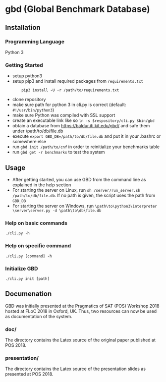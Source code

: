 # gbd (Global Benchmark Database)

## Installation
### Programming Language
Python 3

### Getting Started
- setup python3
- setup pip3 and install required packages from ```requirements.txt```
    ```console
	    pip3 install -U -r /path/to/requirements.txt
	```
- clone repository
- make sure path for python 3 in cli.py is correct
  (default: ```#!/usr/bin/python3```)
- make sure Python was compiled with SSL support
- create an executable link like so ```ln -s $respository/cli.py $bin/gbd```
- obtain a database from https://baldur.iti.kit.edu/gbd/ and safe them under /path/to/db/file.db
- execute ```export GBD_DB=/path/to/db/file.db``` and put it in your .bashrc or somewhere else
- run ```gbd init /path/to/cnf``` in order to reinitialize your benchmarks table
- run ```gbd get -r benchmarks``` to test the system

## Usage
- After getting started, you can use GBD from the command line as explained in the help section
- For starting the server on Linux, run ```sh /server/run_server.sh /path/to/db/file.db```. If no path is given, the script uses
the path from ```GBD_DB```
- For starting the server on Windows, run ```\path\to\python3\interpreter \server\server.py -d \path\to\db\file.db```

### Help on basic commands
	./cli.py -h

### Help on specific command
	./cli.py [command] -h

### Initialize GBD
	./cli.py init [path]

## Documenation
GBD was initially presented at the Pragmatics of SAT (POS) Workshop 2018 hosted at FLoC 2018 in Oxford, UK. Thus, two resources can now be used as documentation of the system. 

### doc/
The directory contains the Latex source of the original paper published at POS 2018.

### presentation/ 
The directory contains the Latex source of the presentation slides as presented at POS 2018.
